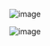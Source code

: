 ![image](https://github.com/lizakat/practice-bsuir/assets/91129112/ead467a2-cde9-4543-8ba6-4380e1471d85)

![image](https://github.com/lizakat/practice-bsuir/assets/91129112/b8f1665f-2d9e-482f-9007-f5ba6032bce2)
